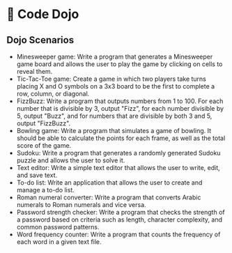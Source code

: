 # 🥋 Code Dojo

## Dojo Scenarios

* Minesweeper game: Write a program that generates a Minesweeper game board and allows the user to play the game by clicking on cells to reveal them.
* Tic-Tac-Toe game: Create a game in which two players take turns placing X and O symbols on a 3x3 board to be the first to complete a row, column, or diagonal.
* FizzBuzz: Write a program that outputs numbers from 1 to 100. For each number that is divisible by 3, output "Fizz", for each number divisible by 5, output "Buzz", and for numbers that are divisible by both 3 and 5, output "FizzBuzz".
* Bowling game: Write a program that simulates a game of bowling. It should be able to calculate the points for each frame, as well as the total score of the game.
* Sudoku: Write a program that generates a randomly generated Sudoku puzzle and allows the user to solve it.
* Text editor: Write a simple text editor that allows the user to write, edit, and save text.
* To-do list: Write an application that allows the user to create and manage a to-do list.
* Roman numeral converter: Write a program that converts Arabic numerals to Roman numerals and vice versa.
* Password strength checker: Write a program that checks the strength of a password based on criteria such as length, character complexity, and common password patterns.
* Word frequency counter: Write a program that counts the frequency of each word in a given text file.
